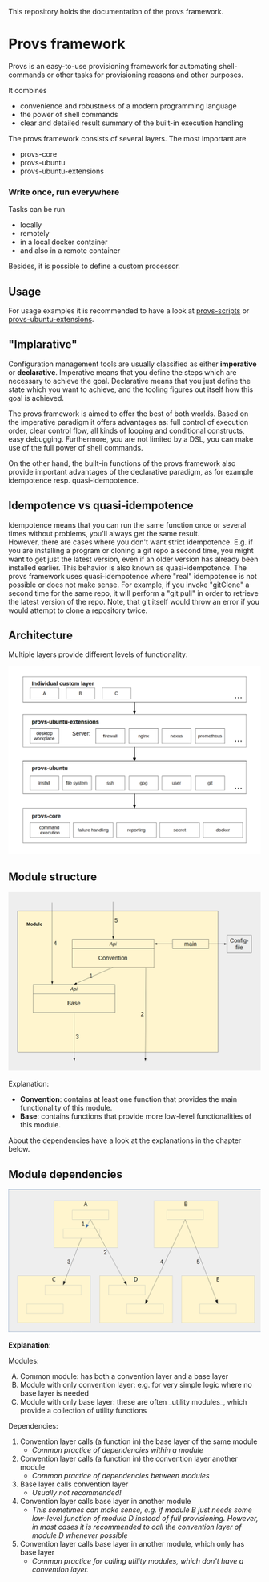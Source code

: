 This repository holds the documentation of the provs framework.

# Provs framework

Provs is an easy-to-use provisioning framework for automating shell-commands or other tasks for provisioning reasons and other purposes.

It combines 
* convenience and robustness of a modern programming language
* the power of shell commands 
* clear and detailed result summary of the built-in execution handling 

The provs framework consists of several layers. The most important are
* provs-core
* provs-ubuntu
* provs-ubuntu-extensions

### Write once, run everywhere

Tasks can be run

* locally
* remotely
* in a local docker container
* and also in a remote container
  
Besides, it is possible to define a custom processor.


## Usage

For usage examples it is recommended to have a look at [provs-scripts](https://gitlab.com/domaindrivenarchitecture/provs-scripts) or [provs-ubuntu-extensions](https://gitlab.com/domaindrivenarchitecture/provs-ubuntu-extensions).

## "Implarative" 

Configuration management tools are usually classified as either **imperative** or **declarative**. 
Imperative means that you define the steps which are necessary to achieve the goal. 
Declarative means that you just define the state which you want to achieve, and the tooling figures out itself how this goal is achieved. 

The provs framework is aimed to offer the best of both worlds. 
Based on the imperative paradigm it offers advantages as: full control of execution order, clear control flow, 
all kinds of looping and conditional constructs, easy debugging. 
Furthermore, you are not limited by a DSL, you can make use of the full power of shell commands.  

On the other hand, the built-in functions of the provs framework also provide important advantages of the declarative paradigm, as for example idempotence resp. quasi-idempotence. 

## Idempotence vs quasi-idempotence

Idempotence means that you can run the same function once or several times without problems, you'll always get the same result.  
However, there are cases where you don't want strict idempotence. E.g. if you are installing a program or cloning a git repo a second time, you might want to get just the latest version,
even if an older version has already been installed earlier. This behavior is also known as quasi-idempotence. 
The provs framework uses quasi-idempotence where "real" idempotence is not possible or does not make sense. 
For example, if you invoke "gitClone" a second time for the same repo, it will perform a "git pull" in order to retrieve the latest version of the repo. 
Note, that git itself would throw an error if you would attempt to clone a repository twice.


## Architecture

Multiple layers provide different levels of functionality:

![provs layers](resources/provs-architecture-7.png "Provs architecture")


## Module structure

![resources/provs-module-structure-4.png](resources/provs-module-structure-4.png)

Explanation:
* **Convention**: contains at least one function that provides the main functionality of this module.
* **Base**: contains functions that provide more low-level functionalities of this module.

About the dependencies have a look at the explanations in the chapter below.

## Module dependencies

![resources/prov-module-dependencies-5b.png](resources/prov-module-dependencies-5b.png)

__Explanation__:

Modules:

<ol type="A">
  <li>Common module: has both a convention layer and a base layer</li>
  <li>Module with only convention layer: e.g. for very simple logic where no base layer is needed</li>
  <li>Module with only base layer: these are often _utility modules_, which provide a collection of utility functions</li>
</ol>

Dependencies:

1. Convention layer calls (a function in) the base layer of the same module
    * _Common practice of dependencies within a module_
1. Convention layer calls (a function in) the convention layer another module
    * _Common practice of dependencies between modules_
1. Base layer calls convention layer
    * _Usually not recommended!_
4. Convention layer calls base layer in another module
    * _This sometimes can make sense, e.g. if module B just needs some low-level function of module D instead of full provisioning. 
      However, in most cases it is recommended to call the convention layer of module D whenever possible_
5. Convention layer calls base layer in another module, which only has base layer
    * _Common practice for calling utility modules, which don't have a convention layer._


